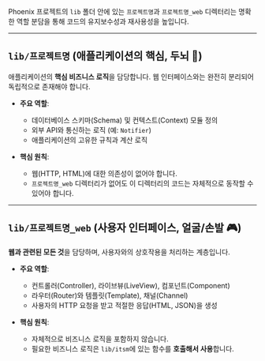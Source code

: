 
Phoenix 프로젝트의 `lib` 폴더 안에 있는 `프로젝트명`과 `프로젝트명_web` 디렉터리는 명확한 역할 분담을 통해 코드의 유지보수성과 재사용성을 높입니다.

---

## `lib/프로젝트명` (애플리케이션의 핵심, 두뇌 🧠)

애플리케이션의 **핵심 비즈니스 로직**을 담당합니다. 웹 인터페이스와는 완전히 분리되어 독립적으로 존재해야 합니다.

* **주요 역할**:
    * 데이터베이스 스키마(Schema) 및 컨텍스트(Context) 모듈 정의
    * 외부 API와 통신하는 로직 (예: `Notifier`)
    * 애플리케이션의 고유한 규칙과 계산 로직
    
* **핵심 원칙**:
    * 웹(HTTP, HTML)에 대한 의존성이 없어야 합니다.
    * `프로젝트명_web` 디렉터리가 없어도 이 디렉터리의 코드는 자체적으로 동작할 수 있어야 합니다.

---

## `lib/프로젝트명_web` (사용자 인터페이스, 얼굴/손발 🎮)

**웹과 관련된 모든 것**을 담당하며, 사용자와의 상호작용을 처리하는 계층입니다.

* **주요 역할**:
    * 컨트롤러(Controller), 라이브뷰(LiveView), 컴포넌트(Component)
    * 라우터(Router)와 템플릿(Template), 채널(Channel)
    * 사용자의 HTTP 요청을 받고 적절한 응답(HTML, JSON)을 생성
    
* **핵심 원칙**:
    * 자체적으로 비즈니스 로직을 포함하지 않습니다.
    * 필요한 비즈니스 로직은 `lib/itsm`에 있는 함수를 **호출해서 사용**합니다.